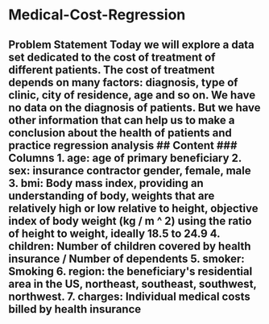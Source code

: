 # Medical-Cost-Regression
## Problem Statement  Today we will explore a data set dedicated to the cost of treatment of different patients. The cost of treatment depends on many factors: diagnosis, type of clinic, city of residence, age and so on. We have no data on the diagnosis of patients. But we have other information that can help us to make a conclusion about the health of patients and practice regression analysis  ## Content ### Columns  1. age: age of primary beneficiary  2. sex: insurance contractor gender, female, male  3. bmi: Body mass index, providing an understanding of body, weights that are relatively high or low relative to height,    objective index of body weight (kg / m ^ 2) using the ratio of height to weight, ideally 18.5 to 24.9  4. children: Number of children covered by health insurance / Number of dependents  5. smoker: Smoking  6. region: the beneficiary's residential area in the US, northeast, southeast, southwest, northwest.  7. charges: Individual medical costs billed by health insurance
